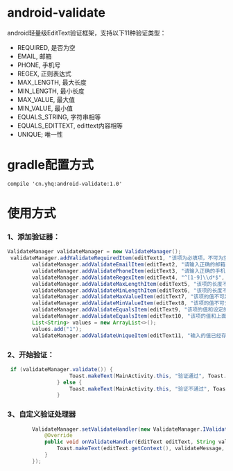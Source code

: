 # android-validate
android轻量级EditText验证框架，支持以下11种验证类型：
- REQUIRED, 是否为空
- EMAIL, 邮箱
- PHONE, 手机号
- REGEX, 正则表达式
- MAX_LENGTH, 最大长度
- MIN_LENGTH, 最小长度
- MAX_VALUE, 最大值
- MIN_VALUE, 最小值
- EQUALS_STRING, 字符串相等
- EQUALS_EDITTEXT, edittext内容相等
- UNIQUE; 唯一性

# gradle配置方式
`compile 'cn.yhq:android-validate:1.0'`

# 使用方式
### 1、添加验证器：
```java
ValidateManager validateManager = new ValidateManager();
 validateManager.addValidateRequiredItem(editText1, "该项为必填项，不可为空");
        validateManager.addValidateEmailItem(editText2, "请输入正确的邮箱");
        validateManager.addValidatePhoneItem(editText3, "请输入正确的手机号");
        validateManager.addValidateRegexItem(editText4, "^[1-9]\\d*$", "正则表达式不匹配（整数）");
        validateManager.addValidateMaxLengthItem(editText5, "该项的长度不可超过5个字符", 5);
        validateManager.addValidateMinLengthItem(editText6, "该项的长度不可低于5个字符", 5);
        validateManager.addValidateMaxValueItem(editText7, "该项的值不可超过100", 100);
        validateManager.addValidateMinValueItem(editText8, "该项的值不可少于100", 100);
        validateManager.addValidateEqualsItem(editText9, "该项的值和设定的值不相等", "1");
        validateManager.addValidateEqualsItem(editText10, "该项的值和上面的editText的内容不相等", editText9);
        List<String> values = new ArrayList<>();
        values.add("1");
        validateManager.addValidateUniqueItem(editText11, "输入的值已经存在，请重新输入", values);

```

### 2、开始验证：
```java
 if (validateManager.validate()) {
                    Toast.makeText(MainActivity.this, "验证通过", Toast.LENGTH_LONG).show();
                } else {
                    Toast.makeText(MainActivity.this, "验证不通过", Toast.LENGTH_LONG).show();
                }
```

### 3、自定义验证处理器
```java
        ValidateManager.setValidateHandler(new ValidateManager.IValidateHandler() {
            @Override
            public void onValidateHandler(EditText editText, String validateMessage) {
                Toast.makeText(editText.getContext(), validateMessage, Toast.LENGTH_LONG).show();
            }
        });
```